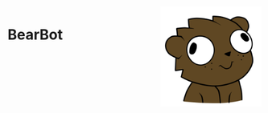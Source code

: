 <img src="https://raw.githubusercontent.com/thetestgame/BearBot/master/.github/bear.png?token=AAPIU526ICMSVVN3ZQBRO2LAIUWVC" align="right" width="200">

BearBot
=======
